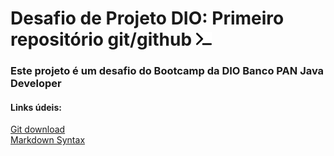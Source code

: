 # Desafio de Projeto DIO: Primeiro repositório git/github <img src="assets/images/terminal-solid.svg" style="width: 25px"> 

### Este projeto é um desafio do Bootcamp da DIO Banco PAN Java Developer

#### Links údeis:
[Git download](https://git-scm.com/downloads)<br>
[Markdown Syntax](https://www.markdownguide.org/basic-syntax/)
